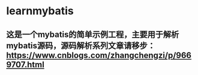 # learnmybatis
## 这是一个mybatis的简单示例工程，主要用于解析mybatis源码，源码解析系列文章请移步：https://www.cnblogs.com/zhangchengzi/p/9669707.html